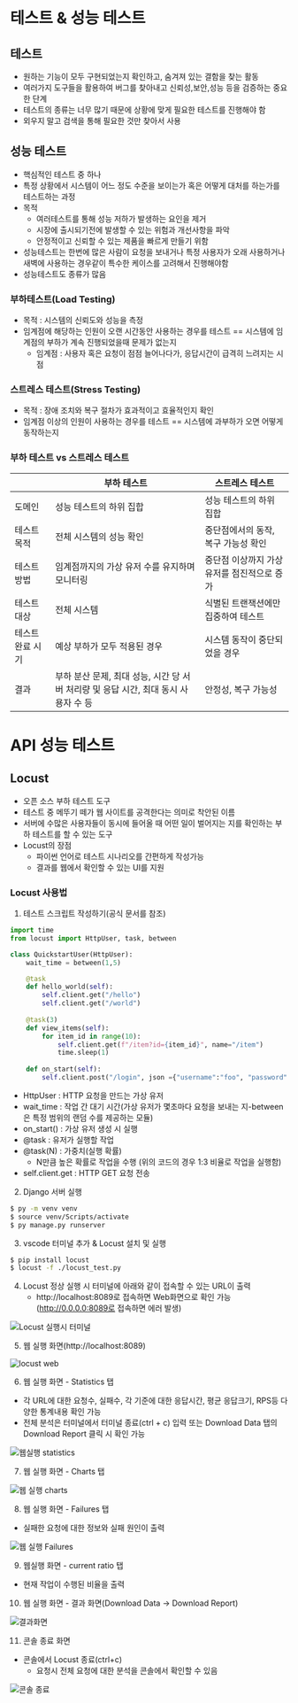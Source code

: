 # 테스트 & 성능 테스트
## 테스트
* 원하는 기능이 모두 구현되었는지 확인하고, 숨겨져 있는 결함을 찾는 활동
* 여러가지 도구들을 활용하여 버그를 찾아내고 신뢰성,보안,성능 등을 검증하는 중요한 단계
* 테스트의 종류는 너무 많기 때문에 상황에 맞게 필요한 테스트를 진행해야 함
* 외우지 말고 검색을 통해 필요한 것만 찾아서 사용

## 성능 테스트
* 핵심적인 테스트 중 하나
* 특정 상황에서 시스템이 어느 정도 수준을 보이는가 혹은 어떻게 대처를 하는가를 테스트하는 과정
* 목적
    * 여러테스트를 통해 성능 저하가 발생하는 요인을 제거
    * 시장에 출시되기전에 발생할 수 있는 위험과 개선사항을 파악
    * 안정적이고 신뢰할 수 있는 제품을 빠르게 만들기 위함
* 성능테스트는 한번에 많은 사람이 요청을 보내거나 특정 사용자가 오래 사용하거나 새벽에 사용하는 경우같이 특수한 케이스를 고려해서 진행해야함
* 성능테스트도 종류가 많음

### 부하테스트(Load Testing)
* 목적 : 시스템의 신뢰도와 성능을 측정
* 임계점에 해당하는 인원이 오랜 시간동안 사용하는 경우를 테스트 == 시스템에 임계점의 부하가 계속 진행되었을때 문제가 없는지
    * 임계점 : 사용자 혹은 요청이 점점 늘어나다가, 응답시간이 급격히 느려지는 시점

### 스트레스 테스트(Stress Testing)
* 목적 : 장애 조치와 복구 절차가 효과적이고 효율적인지 확인
* 임계점 이상의 인원이 사용하는 경우를 테스트 ==  시스템에 과부하가 오면 어떻게 동작하는지

### 부하 테스트 vs 스트레스 테스트
||부하 테스트|스트레스 테스트|
|---|---|---|
|도메인|성능 테스트의 하위 집합|성능 테스트의 하위 집합|
|테스트 목적|전체 시스템의 성능 확인|중단점에서의 동작, 복구 가능성 확인|
|테스트 방법|임계점까지의 가상 유저 수를 유지하며 모니터링|중단점 이상까지 가상 유저를 점진적으로 증가|
|테스트 대상|전체 시스템|식별된 트랜잭션에만 집중하여 테스트|
|테스트 완료 시기|예상 부하가 모두 적용된 경우|시스템 동작이 중단되었을 경우|
|결과|부하 분산 문제, 최대 성능, 시간 당 서버 처리량 및 응답 시간, 최대 동시 사용자 수 등|안정성, 복구 가능성|

# API 성능 테스트
## Locust
* 오픈 소스 부하 테스트 도구
* 테스트 중 메뚜기 떼가 웹 사이트를 공격한다는 의미로 착안된 이름
* 서버에 수많은 사용자들이 동시에 들어올 때 어떤 일이 벌어지는 지를 확인하는 부하 테스트를 할 수 있는 도구
* Locust의 장점
    * 파이썬 언어로 테스트 시나리오를 간편하게 작성가능
    * 결과를 웹에서 확인할 수 있는 UI를 지원

### Locust 사용법
1. 테스트 스크립트 작성하기(공식 문서를 참조)
```py
import time
from locust import HttpUser, task, between

class QuickstartUser(HttpUser):
    wait_time = between(1,5)

    @task
    def hello_world(self):
        self.client.get("/hello")
        self.client.get("/world")
    
    @task(3)
    def view_items(self):
        for item_id in range(10):
            self.client.get(f"/item?id={item_id}", name="/item")
            time.sleep(1)
    
    def on_start(self):
        self.client.post("/login", json ={"username":"foo", "password":"bar"})
```
* HttpUser : HTTP 요청을 만드는 가상 유저
* wait_time : 작업 간 대기 시간(가상 유저가 몇초마다 요청을 보내는 지-between은 특정 범위의 랜덤 수를 제공하는 모듈)
* on_start() : 가상 유저 생성 시 실행
* @task : 유저가 실행할 작업
* @task(N) : 가중치(실행 확률)
    * N만큼 높은 확률로 작업을 수행 (위의 코드의 경우 1:3 비율로 작업을 실행함)
* self.client.get : HTTP GET 요청 전송

2. Django 서버 실행
```bash
$ py -m venv venv
$ source venv/Scripts/activate
$ py manage.py runserver
```
3. vscode 터미널 추가 & Locust 설치 및 실행
```bash
$ pip install locust
$ locust -f ./locust_test.py
```
4. Locust 정상 실행 시 터미널에 아래와 같이 접속할 수 있는 URL이 출력
    * http://localhost:8089로 접속하면 Web화면으로 확인 가능(http://0.0.0.0:8089로 접속하면 에러 발생)

![Locust 실행시 터미널](<이미지/240503/Locust 실행시 터미널.PNG>)

5. 웹 실행 화면(http://localhost:8089)

![locust web](<이미지/240503/locust 실행 web.PNG>)

6. 웹 실행 화면 - Statistics 탭
* 각 URL에 대한 요청수, 실패수, 각 기준에 대한 응답시간, 평균 응답크기, RPS등 다양한 통계내용 확인 가능
* 전체 분석은 터미널에서 터미널 종료(ctrl + c) 입력 또는 Download Data 탭의 Download Report 클릭 시 확인 가능

![웹실행 statistics](<이미지/240503/웹 실행 statistics.PNG>)

7. 웹 실행 화면 - Charts 탭

![웹 실행 charts](<이미지/240503/웹 실행 chart.PNG>)

8. 웹 실행 화면 - Failures 탭
* 실패한 요청에 대한 정보와 실패 원인이 출력

![웹 실행 Failures](<이미지/240503/Failures 탭.PNG>)

9. 웹실행 화면 - current ratio 탭
* 현재 작업이 수행된 비율을 출력

10. 웹 실행 화면 - 결과 화면(Download Data -> Download Report)

![결과화면](%EC%9D%B4%EB%AF%B8%EC%A7%80/240503/%EA%B2%B0%EA%B3%BC%ED%99%94%EB%A9%B4.PNG)

11. 콘솔 종료 화면
* 콘솔에서 Locust 종료(ctrl+c)
    * 요청시 전체 요청에 대한 분석을 콘솔에서 확인할 수 있음

![콘솔 종료](<이미지/240503/콘솔 종료 화면.PNG>)
